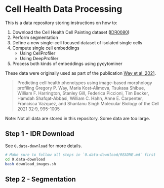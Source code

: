 # Cell Health Data Processing

This is a data repository storing instructions on how to:

1. Download the Cell Health Cell Painting dataset ([IDR0080](https://idr.openmicroscopy.org/webclient/?show=screen-2701))
2. Perform segmentation
3. Define a new single-cell focused dataset of isolated single cells
4. Compute single cell embeddings
    - Using CellProfiler
    - Using DeepProfiler
5. Process both kinds of embeddings using pycytominer

These data were originally used as part of the publication [Way et al. 2021](https://doi.org/10.1091/mbc.E20-12-0784).

> Predicting cell health phenotypes using image-based morphology profiling
> Gregory P. Way, Maria Kost-Alimova, Tsukasa Shibue, William F. Harrington, Stanley Gill, Federica Piccioni, Tim Becker, Hamdah Shafqat-Abbasi, William C. Hahn, Anne E. Carpenter, Francisca Vazquez, and Shantanu Singh
> Molecular Biology of the Cell 2021 32:9, 995-1005

Note: Not all data are stored in this repository.
Some data are too large.

## Step 1 - IDR Download

See `0.data-download` for more details.

```bash
# Make sure to follow all steps in `0.data-download/README.md` first
cd 0.data-download
bash download_images.sh
```

## Step 2 - Segmentation
